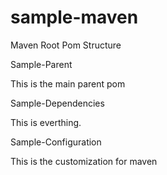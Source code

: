 # sample-maven
Maven Root Pom Structure

Sample-Parent 

This is the main parent pom

Sample-Dependencies

This is everthing.

Sample-Configuration

This is the customization for maven 
